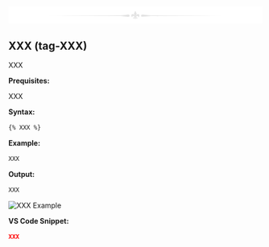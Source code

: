 
![-](divider.png)

## XXX (tag-XXX)

XXX

**Prequisites:**

XXX

**Syntax:**  

```txt
{% XXX %}
```

**Example:**

```js
XXX
```

**Output:**

```html
XXX
```

![XXX Example](assets/XXX-example.png)

**VS Code Snippet:**

```json
XXX
```